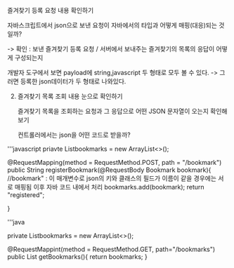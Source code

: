 
즐겨찾기 등록 요청 내용 확인하기

자바스크립트에서 json으로 보낸 요청이 자바에서의 타입과 어떻게 매핑(대응)되는 것일까?

-> 확인 : 보낸 즐겨찾기 등록 요청 / 서버에서 보내주는 즐겨찾기의 목록의 응답이 어떻게 구성되는지

 개발자 도구에서 보면 payload에 string,javascript 두 형태로 모두 볼 수 있다.
-> 그러면 등록한 json데이터가 두 형태로 나와있다.


2. 즐겨찾기 목록 조회 내용 눈으로 확인하기

   즐겨찾기 목록을 조회하는 요청과 그 응답으로 어떤 JSON 문자열이 오는지 확인해보기

   컨트롤러에서는 json을 어떤 코드로 받을까?

'''javascript
   priavte List<Bookmark>bookmarks = new ArrayList<>();

   @RequestMapping(method = RequestMethod.POST, path = "/bookmark")
   public String registerBookmark(@RequestBody Bookmark bookmark){
    //bookmark" : 이 매개변수로 json의 키와 클래스의 필드가 이름이 같을 경우에는 서로 매핑됨 이후 자바 코드 내에서 처리
    bookmarks.add(bookmark);
    return "registered";
    
   }

   '''java

   private List<Bookmark>bookmarks = new ArrayList<>();

   @RequestMappint(method = RequestMethod.GET, path="/bookmarks")
   public List<Bookmark> getBookmarks(){
      return bookmarks;
   }
   
